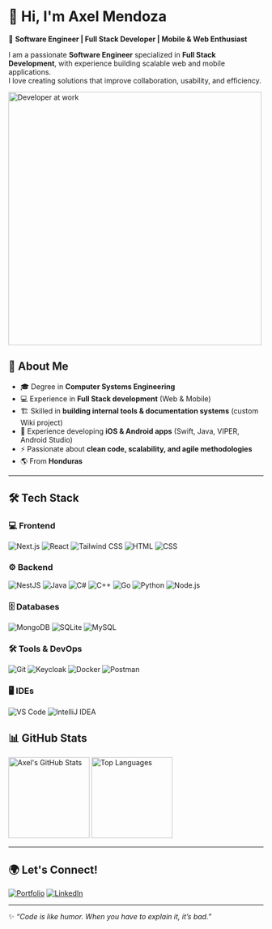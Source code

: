 # 👋 Hi, I'm Axel Mendoza  
🎯 **Software Engineer | Full Stack Developer | Mobile & Web Enthusiast**

I am a passionate **Software Engineer** specialized in **Full Stack Development**, with experience building scalable web and mobile applications.  
I love creating solutions that improve collaboration, usability, and efficiency.  

<p align="left">
  <img src="https://res.cloudinary.com/wiki-sans/image/upload/v1725306862/dev2_ulaxb7.webp" alt="Developer at work" width="500"/>
</p>


## 🚀 About Me  

- 🎓 Degree in **Computer Systems Engineering**  
- 💻 Experience in **Full Stack development** (Web & Mobile)  
- 🏗️ Skilled in **building internal tools & documentation systems** (custom Wiki project)  
- 📱 Experience developing **iOS & Android apps** (Swift, Java, VIPER, Android Studio)  
- ⚡ Passionate about **clean code, scalability, and agile methodologies**  
- 🌎 From **Honduras**  

---

## 🛠️ Tech Stack  

### 💻 Frontend  
![Next.js](https://img.shields.io/badge/Next.js-000000?style=for-the-badge&logo=nextdotjs&logoColor=white) ![React](https://img.shields.io/badge/React-20232A?style=for-the-badge&logo=react&logoColor=61DAFB) ![Tailwind CSS](https://img.shields.io/badge/TailwindCSS-06B6D4?style=for-the-badge&logo=tailwindcss&logoColor=white) ![HTML](https://img.shields.io/badge/HTML5-E34F26?style=for-the-badge&logo=html5&logoColor=white) ![CSS](https://img.shields.io/badge/CSS3-1572B6?style=for-the-badge&logo=css3&logoColor=white)  

### ⚙️ Backend  
![NestJS](https://img.shields.io/badge/NestJS-E0234E?style=for-the-badge&logo=nestjs&logoColor=white) ![Java](https://img.shields.io/badge/Java-ED8B00?style=for-the-badge&logo=java&logoColor=white) ![C#](https://img.shields.io/badge/C%23-239120?style=for-the-badge&logo=c-sharp&logoColor=white) ![C++](https://img.shields.io/badge/C++-00599C?style=for-the-badge&logo=cplusplus&logoColor=white) ![Go](https://img.shields.io/badge/Go-00ADD8?style=for-the-badge&logo=go&logoColor=white) ![Python](https://img.shields.io/badge/Python-3776AB?style=for-the-badge&logo=python&logoColor=white) ![Node.js](https://img.shields.io/badge/Node.js-339933?style=for-the-badge&logo=node.js&logoColor=white)  

### 🗄️ Databases  
![MongoDB](https://img.shields.io/badge/MongoDB-47A248?style=for-the-badge&logo=mongodb&logoColor=white) ![SQLite](https://img.shields.io/badge/SQLite-003B57?style=for-the-badge&logo=sqlite&logoColor=white) ![MySQL](https://img.shields.io/badge/MySQL-4479A1?style=for-the-badge&logo=mysql&logoColor=white)  

### 🛠️ Tools & DevOps  
![Git](https://img.shields.io/badge/Git-F05032?style=for-the-badge&logo=git&logoColor=white) ![Keycloak](https://img.shields.io/badge/Keycloak-20A4F3?style=for-the-badge&logo=keycloak&logoColor=white) ![Docker](https://img.shields.io/badge/Docker-2496ED?style=for-the-badge&logo=docker&logoColor=white) ![Postman](https://img.shields.io/badge/Postman-FF6C37?style=for-the-badge&logo=postman&logoColor=white)  

### 🖥️ IDEs  
![VS Code](https://img.shields.io/badge/VS%20Code-007ACC?style=for-the-badge&logo=visualstudiocode&logoColor=white) ![IntelliJ IDEA](https://img.shields.io/badge/IntelliJ%20IDEA-000000?style=for-the-badge&logo=intellijidea&logoColor=white)  


## 📊 GitHub Stats  

<p align="left">
  <img src="https://github-readme-stats.vercel.app/api?username=axelmendoza05&show_icons=true&theme=radical" alt="Axel's GitHub Stats" height="160"/>
  <img src="https://github-readme-stats.vercel.app/api/top-langs/?username=axelmendoza05&layout=compact&theme=radical" alt="Top Languages" height="160" />
</p>  

---

## 🌍 Let's Connect!  

[![Portfolio](https://img.shields.io/badge/Portfolio-000000?style=for-the-badge&logo=vercel&logoColor=white)](https://axelmendoza-developer-portfolio.vercel.app/projects) [![LinkedIn](https://img.shields.io/badge/LinkedIn-0A66C2?style=for-the-badge&logo=linkedin&logoColor=white)](https://www.linkedin.com/in/axel-mendoza) 

---
✨ *“Code is like humor. When you have to explain it, it’s bad.”*  
